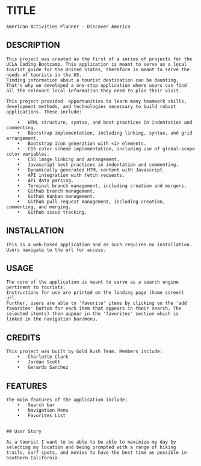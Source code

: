 # TITLE
    American Activities Planner - Discover America

## DESCRIPTION
    This project was created as the first of a series of projects for the UCLA Coding Bootcamp. This application is meant to serve as a local tourist guide for the United States, therefore is meant to serve the needs of tourists in the US. 
    Finding information about a tourist destination can be daunting. That's why we developed a one-stop application where users can find all the relevant local information they need to plan their visit. 

    This project provided  opportunities to learn many teamwork skills, development methods, and technologies necessary to build robust applications. These include: 

        •	HTML structure, syntax, and best practices in indentation and commenting. 
        •	Bootstrap implementation, including linking, syntax, and grid arrangement.
        •	Bootstrap icon generation with <i> elements.
        •	CSS color scheme implementation, including use of global-scope color variables.
        •	CSS image linking and arrangement.
        •	Javascript best practices in indentation and commenting. 
        •	Dynamically generated HTML content with Javascript.
        •	API integration with fetch requests. 
        •	API data parsing.
        •	Terminal branch management, including creation and mergers.
        •	Github branch management.
        •	Github Kanban management. 
        •	Github pull-request management, including creation, commenting, and merging.
        •	Github issue tracking. 


## INSTALLATION
    This is a web-based application and as such requires no installation. Users navigate to the url for access.

## USAGE
    The core of the application is meant to serve as a search engine pertinent to tourists. 
    Instructions for use are printed on the landing page (home screen) url. 
    Further, users are able to 'favorite' items by clicking on the 'add favorites' button for each item that appears in their search. The selected item(s) then appear in the 'favorites' section which is linked in the navigation bar/menu. 

## CREDITS
    This project was built by Gold Rush Team. Members include: 
        •	Charlotte Clark
        •	Jordan Scott
        •	Gerardo Sanchez


## FEATURES
    The main features of the application include:
        •	Search bar
        •	Navigation Menu
        •	Favorites List

    
    ## User Story 

    As a tourist I want to be able to be able to maximize my day by selecting my location and being prompted with a range of hiking trails, surf spots, and movies to have the best time as possible in Southern California.  


